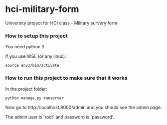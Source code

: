# hci-military-form
University project for HCI class - Military survery form

### How to setup this project

You need python 3

If you use WSL (or any linux):
```
source env3/bin/activate
```

### How to run this project to make sure that it works

In the project folder:
```
python manage.py runserver
```

Now go to http://localhost:8000/admin and you should see the admin page.

The admin user is 'root' and password is 'password'.
